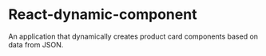 # React-dynamic-component
An application that dynamically creates product card components based on data from JSON.
